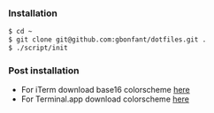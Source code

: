### Installation

```bash
$ cd ~
$ git clone git@github.com:gbonfant/dotfiles.git .
$ ./script/init
```

### Post installation

- For iTerm download base16 colorscheme [here](https://github.com/gbonfant/base16-iterm2)
- For Terminal.app download colorscheme [here](https://github.com/gbonfant/tomorrow-theme/tree/master/OS%20X%20Terminal)
